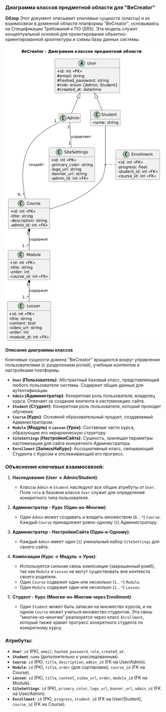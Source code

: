 ### Диаграмма классов предметной области для "BeCreator"

**Обзор**
Этот документ описывает ключевые сущности (классы) и их взаимосвязи в доменной области платформы "BeCreator", основываясь на Спецификации Требований к ПО (SRS). Эта модель служит концептуальной основой для проектирования объектно-ориентированной архитектуры и схемы базы данных системы.

![Domain](/docs/diagrams/domain_model.png)

**Описание диаграммы классов**

Ключевые сущности домена "BeCreator" вращаются вокруг управления пользователями (с разделением ролей), учебным контентом и настройками платформы.

*   **`User` (Пользователь)**: Абстрактный базовый класс, представляющий любого пользователя системы. Содержит общие данные для аутентификации.
*   **`Admin` (Администратор)**: Конкретная роль пользователя, владелец курса. Отвечает за создание контента и кастомизацию сайта.
*   **`Student` (Студент)**: Конкретная роль пользователя, который проходит обучение.
*   **`Course` (Курс)**: Основной образовательный продукт, создаваемый Администратором.
*   **`Module` (Модуль)** и **`Lesson` (Урок)**: Составные части курса, образующие его иерархическую структуру.
*   **`SiteSettings` (НастройкиСайта)**: Сущность, хранящая параметры кастомизации для сайта конкретного Администратора.
*   **`Enrollment` (ЗаписьНаКурс)**: Ассоциативный класс, связывающий Студента с Курсом и отслеживающий его прогресс.

### Объяснение ключевых взаимосвязей:

1.  **Наследование (User -> Admin/Student)**:
    *   Классы `Admin` и `Student` наследуют все общие атрибуты от `User`. Поле `role` в базовом классе `User` служит для определения конкретного типа пользователя.

2.  **Администратор - Курс (Один-ко-Многим)**:
    *   Один `Admin` может создавать и владеть множеством (`0..*`) `Course`. Каждый `Course` принадлежит ровно одному (`1`) Администратору.

3.  **Администратор - НастройкиСайта (Один-к-Одному)**:
    *   Каждый `Admin` имеет один (`1`) уникальный набор `SiteSettings` для своего сайта.

4.  **Композиция (Курс -> Модуль -> Урок)**:
    *   Используется сильная связь композиции (закрашенный ромб), так как `Module` и `Lesson` не могут существовать вне контекста своего родителя.
    *   Один `Course` содержит один или несколько (`1..*`) `Module`.
    *   Один `Module` содержит один или несколько (`1..*`) `Lesson`.

5.  **Студент - Курс (Многие-ко-Многим через Enrollment)**:
    *   Один `Student` может быть записан на множество курсов, и на одном `Course` может учиться множество студентов. Эта связь "многие-ко-многим" реализуется через класс `Enrollment`, который также хранит прогресс конкретного студента по конкретному курсу.

### Атрибуты:
*   **`User`**: `id` (PK), `email`, `hashed_password`, `role`, `created_at`.
*   **`Student`**: `name` (дополнительно к унаследованным).
*   **`Course`**: `id` (PK), `title`, `description`, `admin_id` (FK на User/Admin).
*   **`Module`**: `id` (PK), `title`, `order` (для сортировки), `course_id` (FK на Course).
*   **`Lesson`**: `id` (PK), `title`, `content`, `video_url`, `order`, `module_id` (FK на Module).
*   **`SiteSettings`**: `id` (PK), `primary_color`, `logo_url`, `banner_url`, `admin_id` (FK на User/Admin).
*   **`Enrollment`**: `id` (PK), `progress`, `student_id` (FK на User/Student), `course_id` (FK на Course).
